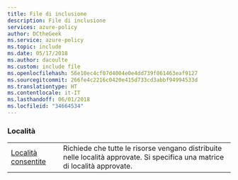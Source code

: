 ```yaml
---
title: File di inclusione
description: File di inclusione
services: azure-policy
author: DCtheGeek
ms.service: azure-policy
ms.topic: include
ms.date: 05/17/2018
ms.author: dacoulte
ms.custom: include file
ms.openlocfilehash: 56e10ec4cf07d4004e0e4dd739f061463eaf9127
ms.sourcegitcommit: 266fe4c2216c0420e415d733cd3abbf94994533d
ms.translationtype: HT
ms.contentlocale: it-IT
ms.lasthandoff: 06/01/2018
ms.locfileid: "34664534"
---
```

### <a name="locations"></a>Località

|  |  |
|---------|---------|
| [Località consentite](../articles/azure-policy/scripts/allowed-locs.md) | Richiede che tutte le risorse vengano distribuite nelle località approvate. Si specifica una matrice di località approvate.  |